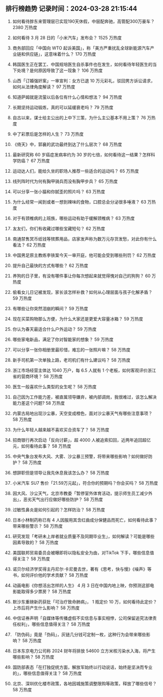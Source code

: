 
## 排行榜趋势 记录时间：2024-03-28 21:15:44
  
  1. 如何看待胖东来管理层已实现190天休假，中层配奔驰，高管配300万豪车？ 2380 万热度
    
  2. 如何看待 3 月 28 日的「小米汽车」发布会？ 1525 万热度
    
  3. 商务部回应「中国向 WTO 起诉美国」，称「美方严重扰乱全球新能源汽车产业链和供应链」，这意味着什么？ 170 万热度
    
  4. 韩国医生正在罢工、中国规培医生自杀事件也在发生，如何看待年轻医生的当下处境？是何原因导致了这一现象？ 106 万热度
    
  5. 山西「订婚强奸案」一审宣判：女方已退 10 万元彩礼，驳回男方诉讼请求，如何从法律角度解读？ 97 万热度
    
  6. 知道萨姆就是流萤以后各位有什么心情和想法？ 94 万热度
    
  7. 长期坚持运动锻炼，真的可以延缓衰老吗？ 79 万热度
    
  8. 自古以来，谋士给主公出的上中下三策，为什么主公基本不用上策？ 76 万热度
    
  9. 中了彩票后是怎样的人生？ 73 万热度
    
  10. 《倚天》中，郭襄的武功最终到达了什么层次？ 68 万热度
    
  11. 最新研究称 60 岁癌症发病率约为 30 岁的七倍，如何看待这一结果？怎样科学防癌？ 67 万热度
    
  12. 运动达人们，能给久坐的职场人推荐一些适合的运动吗？ 65 万热度
    
  13. 线列阵时代为何有胸甲骑兵而没有胸甲步兵？ 65 万热度
    
  14. 可以分享一张小猫和你腻歪的照片吗？ 63 万热度
    
  15. 为什么经常一闻到或者一想到辣味的食物，口腔总会分泌很多唾液？ 63 万热度
    
  16. 对于有颈椎病的上班族，哪些运动有助于缓解颈椎病？ 63 万热度
    
  17. 友友们，你们有收藏过哪些宝藏短句？ 62 万热度
    
  18. 南通禁售冥币纸钱等殡葬用品，店家发声称为数万元存货发愁，对此你有什么看法？ 62 万热度
    
  19. 中国男足原主教练李铁案今天一审开庭，他可能会受到哪些刑罚？ 62 万热度
    
  20. 提升自己最快的方式有哪些？ 62 万热度
    
  21. 养狗的日子里，有没有哪件事让你每次想起来就觉得愧对自己的狗狗？ 60 万热度
    
  22. 偷看女儿日记被发现，家长该怎样补救？如何从心理层面与孩子化解矛盾？ 59 万热度
    
  23. 有哪些让你突然泪崩的瞬间？ 59 万热度
    
  24. 现在买菜购物那么方便，为什么大家还是更爱大容量冰箱？ 59 万热度
    
  25. 你认为春天最适合什么户外运动？ 59 万热度
    
  26. 哪些家电新品，满足了你对智能家的想象？ 59 万热度
    
  27. 可以分享一张你相册里最珍惜，难忘的一张照片嘛？ 58 万热度
    
  28. 新手司机第一次单独上路，老司机们有什么建议吗？ 58 万热度
    
  29. 浙江市场经营主体达 1040 万户，每 6.5 人就有 1 个老板，如何客观评价浙江省的营商环境？ 58 万热度
    
  30. 医生一般喜欢什么类型的女生呢？ 58 万热度
    
  31. 自己因为工作能力差，被直属领导嫌弃，被内部调岗，我很难过，该怎么解决能力差这个问题? 58 万热度
    
  32. 内蒙古局地出现沙尘暴，天空变成橙色，面对沙尘暴天气有哪些注意事项？ 58 万热度
    
  33. 为什么年轻人越来越不喜欢买合资车了？ 58 万热度
    
  34. 招商银行再次启动「反向讨薪」，超 4000 人被追索扣回，近两年追回超亿元，如何看待此事？ 58 万热度
    
  35. 中央气象台发布大风、大雾、沙尘暴三预警，将带来哪些影响？如何做好防护？ 58 万热度
    
  36. 想辞职但是领导让我先休息我该怎么办？ 58 万热度
    
  37. 小米汽车 SU7 售价「21.59万元起」，符合你的预期吗？你会买吗？ 58 万热度
    
  38. 因大风、沙尘天气，北京市教委「暂停室外体育活动，提示师生员工减少外出」，恶劣天气出行应做好哪些防护？ 58 万热度
    
  39. 过敏性鼻炎是如何引起的？怎样防治？ 58 万热度
    
  40. 日本小林制药称已有 4 人因服用其含红曲成分保健品而死亡，如何看待此事？带来哪些警示？ 58 万热度
    
  41. 研究发现「考研未上岸者就业质量不及同期毕业生」，如何解读？可能是哪些因素导致的？ 58 万热度
    
  42. 美国联邦贸易委员会被曝即将以隐私安全为由，对TikTok 下手，哪些信息值得关注？ 58 万热度
    
  43. 诺贝尔经济学奖得主丹尼尔·卡尼曼去世，著有《思考，快与慢》《噪声》等书，如何评价他的学术贡献？ 58 万热度
    
  44. 动画电影《你想活出怎样的人生》 4 月 3 日在中国内地上映，你预测这部电影能取得多少票房？ 58 万热度
    
  45. 默沙东重磅新药获批「可治疗致命肺病」， 1 瓶定价 10 万，如何看待此定价？上市后将产生什么影响？ 58 万热度
    
  46. 中信证券声明「自媒体等传播虚假不实信息与事实相悖，公司保留追究法律责任权利」，哪些信息值得关注？ 58 万热度
    
  47. 「防伪码」竟是「伪码」，灰链几分钱可定制一枚，这种行为会带来哪些影响？ 58 万热度
    
  48. 日本东京电力公司称 2024 财年将排放 54600 立方米核污染水入海，将产生哪些影响？ 58 万热度
    
  49. 国防部表态「在打独促统方面，解放军始终以行动说话，始终是坚决而专业的」，哪些信息值得关注？ 58 万热度
    
  50. 北京、深圳优化楼市政策，各地因城施策调整限购等政策，释放了哪些信号？ 58 万热度
    